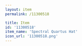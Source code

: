 ```yaml
---
layout: item
permalink: /11300518

title: Item
id: '11300518'
item_name: 'Spectral Quartus Hat'
icon_url: '11300518.png'
---
```

